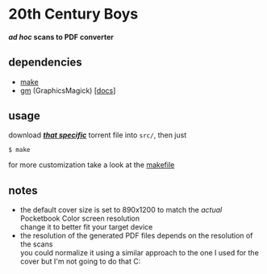 # 20th Century Boys
#### _**ad hoc**_ scans to PDF converter

## dependencies
- [make](https://www.gnu.org/software/make/)
- [gm](http://www.graphicsmagick.org) (GraphicsMagick)  [[docs](http://www.graphicsmagick.org/GraphicsMagick.html)]

## usage
download [_**that specific**_](src/magnet.txt) torrent file into `src/`, 
then just

`$ make`

for more customization take a look at the [makefile](makefile)

## notes
 - the default cover size is set to 890x1200 to match the *actual* Pocketbook Color screen resolution \
   change it to better fit your target device
 - the resolution of the generated PDF files depends on the resolution of the scans \
   you could normalize it using a similar approach to the one I used for the cover but I'm not going to do that C: